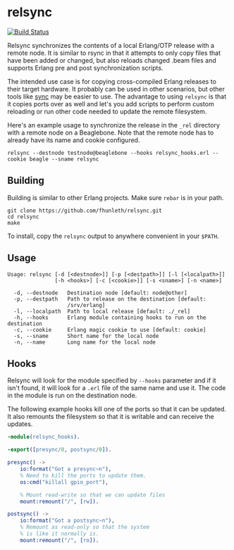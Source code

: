 # relsync

[![Build Status](https://travis-ci.org/fhunleth/relsync.png)](https://travis-ci.org/fhunleth/relsync)

Relsync synchronizes the contents of a local Erlang/OTP release with a
remote node. It is similar to rsync in that it attempts to only copy
files that have been added or changed, but also reloads changed .beam
files and supports Erlang pre and post synchronization scripts.

The intended use case is for copying cross-compiled Erlang releases to
their target hardware. It probably can be used in other scenarios, but
other tools like [sync](https://github.com/rustyio/sync) may be easier
to use. The advantage to using `relsync` is that it copies ports over
as well and let's you add scripts to perform custom reloading or run
other code needed to update the remote filesystem.

Here's an example usage to synchronize the release in the `_rel` directory
with a remote node on a Beaglebone. Note that the remote node has to already
have its name and cookie configured.

    relsync --destnode testnode@beaglebone --hooks relsync_hooks.erl --cookie beagle --sname relsync

## Building

Building is similar to other Erlang projects. Make sure `rebar` is in
your path.

    git clone https://github.com/fhunleth/relsync.git
	cd relsync
	make

To install, copy the `relsync` output to anywhere convenient in your `$PATH`.

## Usage

    Usage: relsync [-d [<destnode>]] [-p [<destpath>]] [-l [<localpath>]]
                   [-h <hooks>] [-c [<cookie>]] [-s <sname>] [-n <name>]

      -d, --destnode   Destination node [default: node@other]
      -p, --destpath   Path to release on the destination [default:
                       /srv/erlang]
      -l, --localpath  Path to local release [default: ./_rel]
      -h, --hooks      Erlang module containing hooks to run on the destination
      -c, --cookie     Erlang magic cookie to use [default: cookie]
      -s, --sname      Short name for the local node
      -n, --name       Long name for the local node

## Hooks

Relsync will look for the module specified by `--hooks` parameter and if it
isn't found, it will look for a `.erl` file of the same name and use it. The
code in the module is run on the destination node.

The following example hooks kill one of the ports so that it can be updated. 
It also remounts the filesystem so that it is writable and can receive the updates.

```erlang
-module(relsync_hooks).

-export([presync/0, postsync/0]).

presync() ->
    io:format("Got a presync~n"),
    % Need to kill the ports to update them.
    os:cmd("killall gpio_port"),

    % Mount read-write so that we can update files
    mount:remount("/", [rw]).

postsync() ->
    io:format("Got a postsync~n"),
    % Remount as read-only so that the system
    % is like it normally is.
    mount:remount("/", [ro]).
```
